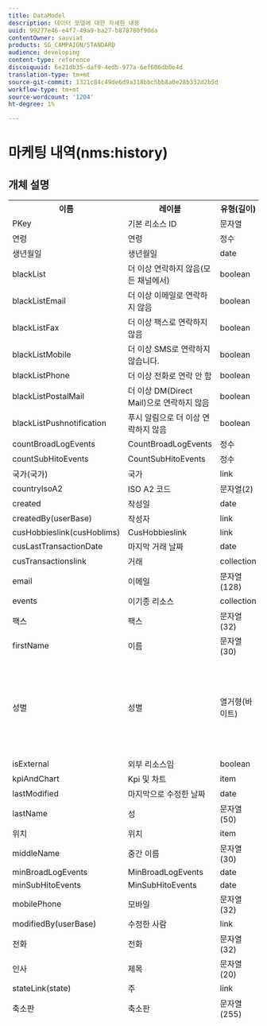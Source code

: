 ```yaml
---
title: DataModel
description: 데이터 모델에 대한 자세한 내용
uuid: 99277e46-e4f7-49a9-ba27-b878780f90da
contentOwner: sauviat
products: SG_CAMPAIGN/STANDARD
audience: developing
content-type: reference
discoiquuid: 6e21db35-daf9-4edb-977a-6ef606db0e4d
translation-type: tm+mt
source-git-commit: 1321c84c49de6d9a318bbc5bb8a0e28b332d2b5d
workflow-type: tm+mt
source-wordcount: '1204'
ht-degree: 1%

---
```



# 마케팅 내역(nms:history)

## 개체 설명

<table>
               <tr>
                  <th>이름</th>
                  <th>레이블</th>
                  <th>유형(길이)</th>
                  <th>열거형 값</th>
               </tr>
               <tr>
                  <td>PKey</td>
                  <td>기본 리소스 ID</td>
                  <td>문자열 </td>
                  <td> </td>
               </tr>
               <tr>
                  <td>연령</td>
                  <td>연령</td>
                  <td>정수 </td>
                  <td> </td>
               </tr>
               <tr>
                  <td>생년월일</td>
                  <td>생년월일</td>
                  <td>date </td>
                  <td> </td>
               </tr>
               <tr>
                  <td>blackList</td>
                  <td>더 이상 연락하지 않음(모든 채널에서)</td>
                  <td>boolean </td>
                  <td> </td>
               </tr>
               <tr>
                  <td>blackListEmail</td>
                  <td>더 이상 이메일로 연락하지 않음</td>
                  <td>boolean </td>
                  <td> </td>
               </tr>
               <tr>
                  <td>blackListFax</td>
                  <td>더 이상 팩스로 연락하지 않음</td>
                  <td>boolean </td>
                  <td> </td>
               </tr>
               <tr>
                  <td>blackListMobile</td>
                  <td>더 이상 SMS로 연락하지 않습니다.</td>
                  <td>boolean </td>
                  <td> </td>
               </tr>
               <tr>
                  <td>blackListPhone</td>
                  <td>더 이상 전화로 연락 안 함</td>
                  <td>boolean </td>
                  <td> </td>
               </tr>
               <tr>
                  <td>blackListPostalMail</td>
                  <td>더 이상 DM(Direct Mail)으로 연락하지 않음</td>
                  <td>boolean </td>
                  <td> </td>
               </tr>
               <tr>
                  <td>blackListPushnotification</td>
                  <td>푸시 알림으로 더 이상 연락하지 않음</td>
                  <td>boolean </td>
                  <td> </td>
               </tr>
               <tr>
                  <td>countBroadLogEvents</td>
                  <td>CountBroadLogEvents</td>
                  <td>정수 </td>
                  <td> </td>
               </tr>
               <tr>
                  <td>countSubHitoEvents</td>
                  <td>CountSubHitoEvents</td>
                  <td>정수 </td>
                  <td> </td>
               </tr>
               <tr>
                  <td>국가(국가)</td>
                  <td>국가</td>
                  <td>link </td>
                  <td> </td>
               </tr>
               <tr>
                  <td>countryIsoA2</td>
                  <td>ISO A2 코드</td>
                  <td>문자열(2)</td>
                  <td> </td>
               </tr>
               <tr>
                  <td>created</td>
                  <td>작성일</td>
                  <td>date </td>
                  <td> </td>
               </tr>
               <tr>
                  <td>createdBy(userBase)</td>
                  <td>작성자</td>
                  <td>link </td>
                  <td> </td>
               </tr>
               <tr>
                  <td>cusHobbieslink(cusHoblims)</td>
                  <td>CusHobbieslink</td>
                  <td>link </td>
                  <td> </td>
               </tr>
               <tr>
                  <td>cusLastTransactionDate</td>
                  <td>마지막 거래 날짜</td>
                  <td>date </td>
                  <td> </td>
               </tr>
               <tr>
                  <td>cusTransactionslink</td>
                  <td>거래</td>
                  <td>collection </td>
                  <td> </td>
               </tr>
               <tr>
                  <td>email</td>
                  <td>이메일</td>
                  <td>문자열(128)</td>
                  <td> </td>
               </tr>
               <tr>
                  <td>events</td>
                  <td>이기종 리소스</td>
                  <td>collection </td>
                  <td> </td>
               </tr>
               <tr>
                  <td>팩스</td>
                  <td>팩스</td>
                  <td>문자열(32)</td>
                  <td> </td>
               </tr>
               <tr>
                  <td>firstName</td>
                  <td>이름</td>
                  <td>문자열(30)</td>
                  <td> </td>
               </tr>
               <tr>
                  <td>성별</td>
                  <td>성별</td>
                  <td>열거형(바이트) </td>
                  <td>
                     <ul>
                        <li>지정되지 않음 - 알 수 없음 - 0</li>
                        <li>남성 - 남성 - 1</li>
                        <li>여성 - 여성 - 2</li>
                        <li>잘못된 값 - __Invalid_value__ - __Invalid_value__</li>
                     </ul>
                  </td>
               </tr>
               <tr>
                  <td>isExternal</td>
                  <td>외부 리소스임</td>
                  <td>boolean </td>
                  <td> </td>
               </tr>
               <tr>
                  <td>kpiAndChart</td>
                  <td>Kpi 및 차트</td>
                  <td>item </td>
                  <td> </td>
               </tr>
               <tr>
                  <td>lastModified</td>
                  <td>마지막으로 수정한 날짜</td>
                  <td>date </td>
                  <td> </td>
               </tr>
               <tr>
                  <td>lastName</td>
                  <td>성</td>
                  <td>문자열(50)</td>
                  <td> </td>
               </tr>
               <tr>
                  <td>위치</td>
                  <td>위치</td>
                  <td>item </td>
                  <td> </td>
               </tr>
               <tr>
                  <td>middleName</td>
                  <td>중간 이름</td>
                  <td>문자열(30)</td>
                  <td> </td>
               </tr>
               <tr>
                  <td>minBroadLogEvents</td>
                  <td>MinBroadLogEvents</td>
                  <td>date </td>
                  <td> </td>
               </tr>
               <tr>
                  <td>minSubHitoEvents</td>
                  <td>MinSubHitoEvents</td>
                  <td>date </td>
                  <td> </td>
               </tr>
               <tr>
                  <td>mobilePhone</td>
                  <td>모바일</td>
                  <td>문자열(32)</td>
                  <td> </td>
               </tr>
               <tr>
                  <td>modifiedBy(userBase)</td>
                  <td>수정한 사람</td>
                  <td>link </td>
                  <td> </td>
               </tr>
               <tr>
                  <td>전화</td>
                  <td>전화</td>
                  <td>문자열(32)</td>
                  <td> </td>
               </tr>
               <tr>
                  <td>인사</td>
                  <td>제목</td>
                  <td>문자열(20)</td>
                  <td> </td>
               </tr>
               <tr>
                  <td>stateLink(state)</td>
                  <td>주</td>
                  <td>link </td>
                  <td> </td>
               </tr>
               <tr>
                  <td>축소판</td>
                  <td>축소판</td>
                  <td>문자열(255)</td>
                  <td> </td>
               </tr>
               <tr>
                  <td>timeZone</td>
                  <td>시간대</td>
                  <td>열거형(문자열) (64)</td>
                  <td>
                     <ul>
                        <li>(GMT-02:00) 중부-대서양 - 애틀랜틱_사우스_조지아 - 애틀랜틱/사우스_조지아</li>
                        <li>(GMT+02:00) 암만 - 아시아_암만 - 아시아/암만</li>
                        <li>(GMT-03:00) 브라시 - 아메리카_상파울루 - 아메리카/상파울루</li>
                        <li>(GMT+06:00) 아스타나, 다카 - 아시아_다카 - 아시아/다카</li>
                        <li>(GMT+06:00) 노보시스비르스크 - 아시아_노보시스비르스크 - 아시아/노보시비르스크</li>
                        <li>(GMT+02:00) 빈트후크 - 아프리카_빈트후크 - 아프리카/빈트후크</li>
                        <li>(GMT+04:00) 카프카스, 에레반 - 아시아_예레반 - 아시아/예레반</li>
                        <li>(GMT-04:00) 마나우스 - 아메리카_마나우스 - 아메리카/마나우스</li>
                        <li>(GMT+03:30) 테헤란 - 아시아_테헤란 - 아시아/테헤란</li>
                        <li>(GMT+12:00) 오클랜드, 웰링턴 - 퍼시픽_오클랜드 - 태평양/오클랜드</li>
                        <li>(GMT+02:00) 예루살렘 - 아시아_예루살렘 - 아시아/예루살렘</li>
                        <li>(GMT+03:00) 모스크바, 상트페테르부르크, 볼고그라드 - 유럽_모스크바 - 유럽/모스크바</li>
                        <li>(GMT+09:30) 아델라이드 - 오스트레일리아_애들레이드 - 오스트레일리아/애들레이드</li>
                        <li>(GMT+10:00) 캔버라, 멜버른, 시드니 - 오스트레일리아_캔버라 - 오스트레일리아/캔버라</li>
                        <li>(GMT+08:00) 퍼스 - 오스트레일리아_퍼스 - 오스트레일리아/퍼스</li>
                        <li>(GMT+09:00) 야쿠츠크 - 아시아_야쿠츠크 - 아시아/야쿠츠크</li>
                        <li>(GMT-10:00) 하와이 - 퍼시픽_호놀룰루 - 태평양/호놀룰루</li>
                        <li>(GMT+04:00) 바쿠 - 아시아-바쿠 - 아시아/바쿠</li>
                        <li>(GMT+10:00) 블라디보스토크 - 아시아_블라디보스토크 - 아시아/블라디보스토크</li>
                        <li>(GMT+09:00) 서울 - 아시아_서울 - 아시아/서울</li>
                        <li>(GMT+01:00) 사라예보, 스코플제, 소피아, 바르샤바, 자그레브 - 유럽_사라예보 - 유럽/사라예보</li>
                        <li>(GMT+04:00) 아부다비, 무스카트 - 아시아_무스카트 - 아시아/무스카트</li>
                        <li>(GMT+08:00) 쿠알라룸푸르, 싱가포르 - 아시아_쿠알라룸푸르 - 아시아/쿠알라룸푸르</li>
                        <li>(GMT+09:00) 오사카, 삿포르, 도쿄 - 아시아_도쿄 - 아시아/도쿄</li>
                        <li>(GMT+10:00) 브리즈번 - 오스트레일리아_브리즈번 - 오스트레일리아/브리즈번</li>
                        <li>(GMT+05:30) 스리자야와드나프라 - 아시아_콜롬보 - 아시아/콜롬보</li>
                        <li>(GMT+02:00) 하라레, 프리토리아 - 아프리카/하라레</li>
                        <li>(GMT+08:00) 울란-발터 - 아시아/울란_발터 - 아시아/울란_발터</li>
                        <li>(GMT-02:00) 그리니치 평균 시간 빼기 2시간 - Gmt_m2 - 기타/GMT+2</li>
                        <li>(GMT-03:00) 그리니치 평균 시간 빼기 3시간 - Gmt_m3 - 기타/GMT+3</li>
                        <li>(GMT-01:00) 그리니치 평균 시간 영하 1시간 - Gmt_m1 - 기타/GMT+1</li>
                        <li>(GMT-06:00) 그리니치 평균 시간 빼기 6시간 - Gmt_m6 - 기타/GMT+6</li>
                        <li>(GMT-07:00) 그리니치 평균 시간 빼기 7시간 - Gmt_m7 - 기타/GMT+7</li>
                        <li>(GMT-04:00) 그리니치 평균 시간 빼기 4시간 - Gmt_m4 - 기타/GMT+4</li>
                        <li>(GMT) 카사블랑카 - 아프리카 카사블랑카 - 아프리카/카사블랑카</li>
                        <li>(GMT+05:30) 콜카타, 첸나이, 뭄바이, 뉴델리 - 아시아_콜카타 - 아시아/콜카타</li>
                        <li>(GMT-11:00) 그리니치 평균 시간 빼기 11시간 - Gmt_m11 - 기타/GMT+11</li>
                        <li>(GMT-09:00) 그리니치 평균 시간 빼기 9시간 - Gmt_m9 - 기타/GMT+9</li>
                        <li>(GMT-03:30) 뉴펀들랜드 - 아메리카_세인트존스 - 아메리카/세인트존스</li>
                        <li>(GMT+03:00) 그리니치 평균 시간 + 3시간 - Gmt_p3 - 기타/GMT-3</li>
                        <li>(GMT-04:30) 카라카스 - 아메리카_카라카스 - 아메리카/카라카스</li>
                        <li>(GMT+01:00) 암스테르담, 베를린, 베르네, 로마, 스톡홀름, 비엔나 - 유럽_베를린 - 유럽/베를린</li>
                        <li>(GMT-07:00) 치와와, 라파스, 마사틀란 - 아메리카_치와와 - 아메리카/치와와</li>
                        <li>(GMT+03:00) 나이로비 - 아프리카_나이로비 - 아프리카/나이로비</li>
                        <li>(GMT-04:00) 아순시온 - 아메리카_아순시온 - 아메리카/아순시온</li>
                        <li>(GMT+03:00) 바그다드 - 아시아_바그다드 - 아시아/바그다드</li>
                        <li>(GMT-10:00) 그리니치 평균 시간 빼기 10시간 - Gmt_m10 - 기타/GMT+10</li>
                        <li>(GMT-03:00) 그린란드 - 아메리카_고다드 - 아메리카/고드탭</li>
                        <li>(GMT+02:00) 다마 - 아시아_다마스쿠스 - 아시아/다마스쿠스</li>
                        <li>(GMT-11:00) 사모아 - 태평양 사모아 - 태평양/사모아</li>
                        <li>(GMT-05:00) 보고타, 리마, 키토 - 아메리카_보고타 - 아메리카/보고타</li>
                        <li>(GMT+01:00) 브뤼셀, 코펜하겐, 마드리드, 파리 - 유럽_파리 - 유럽/파리</li>
                        <li>(GMT+08:00) 베이징, 충칭, 홍콩, 우루무치 - 아시아_상하이 - 아시아/상하이</li>
                        <li>(GMT+12:00) 피지 - 태평양 피지 - 태평양/피지</li>
                        <li>(GMT+02:00) 아테네, 이스탄불, 민스크 - 유럽_아테네 - 유럽/아테네</li>
                        <li>(GMT+04:00) 트빌리시 - 아시아_트빌리시 - 아시아/트빌리시</li>
                        <li>잘못된 값 - __Invalid_value__ - __Invalid_value__</li>
                        <li>(GMT+05:45) 카트만두 - 아시아_카트만두 - 아시아/카트만두</li>
                        <li>(GMT-05:00) 인디아나(동부) - 아메리카_인디애나폴리스 - 아메리카/인디애나폴리스</li>
                        <li>(GMT-01:00) 카보베르데 제도 - 애틀랜틱_케이프_베르데 - 대서양/케이프_베르데</li>
                        <li>(GMT+04:00) 포트루이스 - 인도모리셔스 - 인도어/모리셔스</li>
                        <li>(GMT+08:00) 타이베이 - 아시아_타이베이 - 아시아/타이베이</li>
                        <li>(GMT+06:30) 랑군 - 아시아_랑군 - 아시아/랑군</li>
                        <li>(GMT+11:00) 마가단, 솔로몬 제도, 뉴칼레도니아 - 퍼시픽_과달운하 - 태평양/과달카날</li>
                        <li>(GMT+02:00) 카이로 - 아프리카_카이로 - 아프리카/카이로</li>
                        <li>(GMT+05:00) 이어카테린부르크 - 아시아_예카테린부르크 - 아시아/예카테린부르크</li>
                        <li>(GMT+08:00) 이르쿠츠크 - 아시아_이르쿠츠크 - 아시아/이르쿠츠크</li>
                        <li>(GMT+10:00) 회의장, 포트모르즈비 - 퍼시픽_구혈세 - 태평양/구혈세</li>
                        <li>(GMT-04:00) 대서양 표준시(캐나다) - 아메리카_핼리팩스 - 아메리카/핼리팩스</li>
                        <li>(GMT) 그리니치 평균 시간 - GMT - GMT</li>
                        <li>기본값 - 없음 - 없음</li>
                        <li>(GMT-04:00) 라파스 - 아메리카_라_파즈 - 아메리카/라_파즈</li>
                        <li>(GMT-06:00) 과달라하라, 멕시코, 몬테레이 - 아메리카_멕시코_시티 - 아메리카/멕시코_시티</li>
                        <li>(GMT+09:30) 다윈 - 오스트레일리아_다윈 - 오스트레일리아/다윈</li>
                        <li>(GMT-05:00) Est(미국 및 캐나다) - America_New_York - 미국/뉴욕</li>
                        <li>(GMT-05:00) 그리니치 평균 시간 빼기 5시간 - Gmt_m5 - 기타/GMT+5</li>
                        <li>(GMT+05:00) 이슬라마바드, 카라치, 타칭트 - 아시아_카라치 - 아시아/카라치</li>
                        <li>(GMT+03:00) 코웨이트, 리야드 - 아시아_리야드 - 아시아/리야드</li>
                        <li>(GMT-08:00) 그리니치 평균 시간 빼기 8시간 - Gmt_m8 - 기타/GMT+8</li>
                        <li>(GMT-01:00) 더 아조레스 - 애틀랜틱 아조레스 - 애틀랜틱/아조레스</li>
                        <li>(GMT+07:00) 방콕, 하노이, 자카르타 - 아시아_방콕 - 아시아/방콕</li>
                        <li>(GMT) 몬로비아 - 아프리카_몬로비아 - 아프리카/몬로비아</li>
                        <li>(GMT-09:00) 알래스카 - 아메리카_앵커리지 - 아메리카/앵커리지</li>
                        <li>(GMT+01:00) 베오그라드, 브라티슬라바, 부다페스트, 류블랴나, 프라하 - 유럽_베오그라드 - 유럽/베오그라드</li>
                        <li>(GMT) 레이키야비치 - 애틀랜틱_레이키야비치 - 애틀랜틱/레이키야비치</li>
                        <li>(GMT+02:00) 부커스트 - 유럽_부쿠레슈티 - 유럽/부쿠레슈티</li>
                        <li>(GMT+05:00) 그리니치 평균 시간 + 5시간 - Gmt_p5 - 기타/GMT-5</li>
                        <li>(GMT+04:00) 그리니치 표준시 + 4시간 - Gmt_p4 - 기타/GMT-4</li>
                        <li>(GMT+07:00) 그리니치 평균 시간 + 7시간 - Gmt_p7 - 기타/GMT-7</li>
                        <li>(GMT+06:00) 그리니치 평균 시간 + 6시간 - Gmt_p6 - 기타/GMT-6</li>
                        <li>(GMT+01:00) 그리니치 평균 시간 + 1시간 - Gmt_p1 - 기타/GMT-1</li>
                        <li>(GMT-08:00) 태평양(미국 및 캐나다) - 아메리카_로스앤젤레스 - 미국/로스앤젤레스</li>
                        <li>(GMT+02:00) 그리니치 표준시 + 2시간 - Gmt_p2 - 기타/GMT-2</li>
                        <li>(GMT+07:00) 크라스노야르스크 - 아시아_크라스노야르스크 - 아시아/크라스노야르스크</li>
                        <li>(GMT+09:00) 그리니치 표준시 + 9시간 - Gmt_p9 - 기타/GMT-9</li>
                        <li>(GMT+08:00) 그리니치 표준시 + 8시간 - Gmt_p8 - 기타/GMT-8</li>
                        <li>(GMT+10:00) 호바트 - 오스트레일리아_호바트 - 오스트레일리아/호바트</li>
                        <li>(GMT+13:00) 누쿠알로파 - 퍼시픽_통가타푸 - 태평양/통가타푸</li>
                        <li>(GMT-06:00) 중앙 아메리카 - 아메리카_레지나 - 아메리카/리자이나</li>
                        <li>(GMT-03:00) 부에노스아이레스, 카이엔, 포르탈레자 - 아메리카_부에노스아이레스 - 아메리카/부에노스아이레스</li>
                        <li>(GMT-07:00) 록키 산맥(미국 및 캐나다) - 아메리카_덴버 - 아메리카/덴버</li>
                        <li>(GMT+01:00) 중앙 아프리카 - 서부 - 아프리카_루란다 - 아프리카/루다</li>
                        <li>(GMT+02:00) 헬싱키, 키예프, 리가, 소피아, 탈린, 빌뉴스 - 유럽_헬싱키 - 유럽/헬싱키</li>
                        <li>(GMT) 그리니치 표준시:더블린, 에든버러, 리스본, 런던 - Europe_London - Europe/London</li>
                        <li>(GMT-07:00) 애리조나 - 아메리카_피닉스 - 아메리카/피닉스</li>
                        <li>(GMT+02:00) 베이루트 - 아시아_베이루트 - 아시아/베이루트</li>
                        <li>(GMT+04:30) 카불 - 아시아_카불 - 아시아/카불</li>
                        <li>(GMT-06:00) 센터(미국 및 캐나다) - 아메리카_시카고 - 아메리카/시카고</li>
                        <li>(GMT+11:00) 그리니치 표준시 + 11시간 - Gmt_p11 - 기타/GMT-11</li>
                        <li>(GMT+10:00) 그리니치 표준시 + 10시간 - Gmt_p10 - 기타/GMT-10</li>
                        <li>(GMT+13:00) 그리니치 표준시 + 13시간 - Gmt_p13 - 기타/GMT-13</li>
                        <li>(GMT+12:00) 그리니치 표준시 + 12시간 - Gmt_p12 - 기타/GMT-12</li>
                        <li>(GMT-04:00) 산티아고 - 아메리카_산티아고 - 아메리카/산티아고</li>
                        <li>(GMT-03:00) 몬테비디오 - 아메리카_몬테비디오 - 아메리카/몬테비디오</li>
                        <li>(GMT-04:00) 쿠이바 - 아메리카_쿠이바 - 아메리카/쿠이aba</li>
                     </ul>
                  </td>
               </tr>
               <tr>
                  <td>title</td>
                  <td>프로필</td>
                  <td>문자열(255)</td>
                  <td> </td>
               </tr>
            </table>

## 필터

생일(생일)

<table>
<tr>
<th>이름</th>
<th>유형</th>
</tr>
<tr>
<td>includeStart</td>
<td>boolean</td>
</tr>
<tr>
<td>previousUnitsValue</td>
<td>정수</td>
</tr>
<tr>
<td>nextUnitsValue</td>
<td>정수</td>
</tr>
<tr>
<td>endDay</td>
<td>date</td>
</tr>
<tr>
<td>정밀도</td>
<td>열거형</td>
</tr>
<tr>
<td>relativeValue</td>
<td>문자열</td>
</tr>
<tr>
<td>월</td>
<td>date</td>
</tr>
<tr>
<td>연산자</td>
<td>열거형</td>
</tr>
<tr>
<td>includeEnd</td>
<td>boolean</td>
</tr>
<tr>
<td>endMonth</td>
<td>date</td>
</tr>
<tr>
<td>type</td>
<td>열거형</td>
</tr>
<tr>
<td>day</td>
<td>date</td>
</tr>
</table>

이메일(이메일)

<table>
<tr>
<th>이름</th>
<th>유형</th>
</tr>
<tr>
<td>email</td>
<td>문자열</td>
</tr>
</table>

키별(KeysProfile)

<table>
<tr>
<th>이름</th>
<th>유형</th>
</tr>
<tr>
<td>email</td>
<td>문자열</td>
</tr>
</table>

이름 또는 이메일(텍스트별)

<table>
<tr>
<th>이름</th>
<th>유형</th>
</tr>
<tr>
<td>text</td>
<td>문자열</td>
</tr>
</table>

정적 대상별(StaticAudience별)

<table>
<tr>
<th>이름</th>
<th>유형</th>
</tr>
<tr>
<td>audience</td>
<td>link</td>
</tr>
</table>

클릭됨(hasClickedDelivery)

<table>
<tr>
<th>이름</th>
<th>유형</th>
</tr>
<tr>
<td>배달</td>
<td>link</td>
</tr>
</table>

열림(hasOpenedDelivery)

<table>
<tr>
<th>이름</th>
<th>유형</th>
</tr>
<tr>
<td>배달</td>
<td>link</td>
</tr>
</table>

프로필(프로필)

<table>
<tr>
<th>이름</th>
<th>유형</th>
</tr>
<tr>
<td>프로필</td>
<td>link</td>
</tr>
</table>

수신(hasReceivedDelivery)

<table>
<tr>
<th>이름</th>
<th>유형</th>
</tr>
<tr>
<td>배달</td>
<td>link</td>
</tr>
</table>

구독자(구독자)

<table>
<tr>
<th>이름</th>
<th>유형</th>
</tr>
<tr>
<td>서비스</td>
<td>link</td>
</tr>
</table>